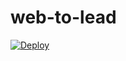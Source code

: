 # web-to-lead
<a href="https://heroku.com/deploy">
  <img src="https://www.herokucdn.com/deploy/button.svg" alt="Deploy">
</a>
